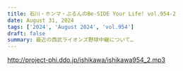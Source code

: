 ```yaml
---
title: 石川・ホンマ・ぶるんのBe-SIDE Your Life! vol.954-2
date: August 31, 2024
tags: ['2024', 'August 2024', 'vol.954']
draft: false
summary: 最近の西武ライオンズ野球中継について…
---
```


http://project-phi.ddo.jp/ishikawa/ishikawa954_2.mp3